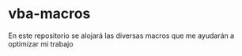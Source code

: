 # vba-macros
En este repositorio se alojará las diversas macros que me ayudarán a optimizar mi trabajo
